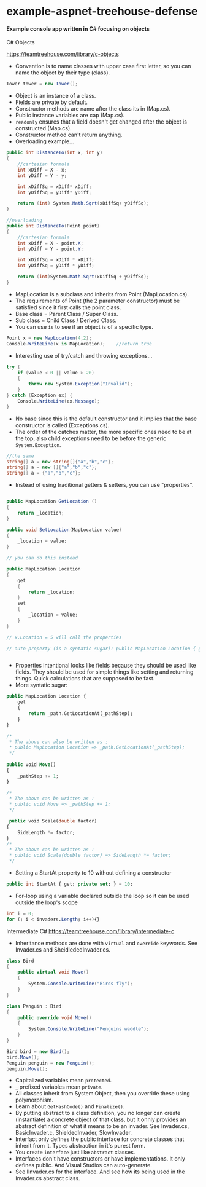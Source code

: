 # example-aspnet-treehouse-defense
#### Example console app written in C# focusing on objects ####

C# Objects

https://teamtreehouse.com/library/c-objects
 
- Convention is to name classes with upper case first letter, so you can name the object by their type (class).
 ```csharp
 Tower tower = new Tower();  
 ```
- Object is an instance of a class.
- Fields are private by default.
- Constructor methods are name after the class its in (Map.cs).
- Public instance variables are cap (Map.cs).
- `readonly` ensures that a field doesn't get changed after the object is constructed (Map.cs).
- Constructor method can't return anything.
- Overloading example...
```csharp
public int DistanceTo(int x, int y)
{
    //cartesian formula
    int xDiff = X - x;
    int yDiff = Y - y;

    int xDiffSq = xDiff* xDiff;
    int yDiffSq = yDiff* yDiff;

    return (int) System.Math.Sqrt(xDiffSq+ yDiffSq);
}

//overloading
public int DistanceTo(Point point)
{
    //cartesian formula
    int xDiff = X - point.X;
    int yDiff = Y - point.Y;

    int xDiffSq = xDiff * xDiff;
    int yDiffSq = yDiff * yDiff;

    return (int)System.Math.Sqrt(xDiffSq + yDiffSq);
}
```
- MapLocation is a subclass and inherits from Point (MapLocation.cs).
- The requirements of Point (the 2 parameter constructor) must be satisfied since it first calls the point class.
- Base class = Parent Class / Super Class.
- Sub class = Child Class / Derived Class.
- You can use `is` to see if an object is of a specific type.
```csharp
Point x = new MapLocation(4,2);
Console.WriteLine(x is MapLocation);	//return true
```
- Interesting use of try/catch and throwing exceptions...
```csharp
try {
    if (value < 0 || value > 20)
    {
        throw new System.Exception("Invalid");
    }
} catch (Exception ex) {
    Console.WriteLine(ex.Message);
}
```
- No base since this is the default constructor and it implies that the base constructor is called (Exceptions.cs).
- The order of the catches matter, the more specific ones need to be at the top, also child exceptions need to be before the generic `System.Exception`.
```csharp
//the same
string[] a = new string[]{"a","b","c"};
string[] a = new []{"a","b","c"};
string[] a = {"a","b","c"};
```
- Instead of using traditional getters & setters, you can use "properties".
```csharp

public MapLocation GetLocation ()
{
    return _location;
}

public void SetLocation(MapLocation value)
{
    _location = value;
}

// you can do this instead

public MapLocation Location 
{
	get
	{
		return _location;
	}
	set
	{
		_location = value;
	}
}

// x.Location = 5 will call the properties

// auto-property (is a syntatic sugar): public MapLocation Location { get; private set; }



```
- Properties intentional looks like fields because they should be used like fields.  They should be used for simple things like setting and returning things.  Quick calculations that are supposed to be fast.
- More syntatic sugar:
```sql
public MapLocation Location {
    get
    {
        return _path.GetLocationAt(_pathStep);
    }
}

/*
 * The above can also be written as :
 * public MapLocation Location => _path.GetLocationAt(_pathStep);
 */
		 
public void Move()
{
	_pathStep += 1;
}

/*
 * The above can be written as :
 * public void Move => _pathStep += 1;
 */

 public void Scale(double factor)
{
    SideLength *= factor;
}
/*
 * The above can be written as :
 * public void Scale(double factor) => SideLength *= factor;
 */

```
- Setting a StartAt property to 10 without defining a constructor
```sql
public int StartAt { get; private set; } = 10;
```
- For-loop using a variable declared outside the loop so it can be used outside the loop's scope
```sql
int i = 0;
for (; i < invaders.Length; i++){}
```


Intermediate C#
https://teamtreehouse.com/library/intermediate-c

- Inheritance methods are done with `virtual` and `override` keywords.  See Invader.cs and SheidlededInvader.cs.
```csharp
class Bird
{
	public virtual void Move()
	{
		System.Console.WriteLine("Birds fly");
	}
}

class Penguin : Bird
{
	public override void Move()
	{
		System.Console.WriteLine("Penguins waddle");
	}
}

Bird bird = new Bird();
bird.Move();
Penguin penguin = new Penguin();
penguin.Move();
```
- Capitalized variables mean `protected`.
- _ prefixed variables mean `private`.
- All classes inherit from System.Object, then you override these using polymorphism.
- Learn about `GetHashCode()` and `Finalize()`.
- By putting abstract to a class definition, you no longer can create (instantiate) a concrete object of that class, but it onnly provides an abstract definition of what it means to be an invader.  See Invader.cs, BasicInvader.c, ShieldedInvader, SlowInvader.
- Interfact only defines the public interface for concrete classes that inherit from it.  Types abstraction in it's purest form.
- You create `interface` just like `abstract` classes.
- Interfaces don't have constructors or have implementations.  It only defines public.  And Visual Studios can auto-generate.
- See IInvader.cs for the interface.  And see how its being used in the Invader.cs abstract class.



